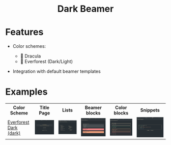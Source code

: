 <h1 align="center">
Dark Beamer
</h1>

# Features
- Color schemes:
    - 🧛 Dracula
    - 🌲 Everforest (Dark/Light)

- Integration with default beamer templates

# Examples

<table>
    <tr>
        <th >Color Scheme</th>
        <th>Title Page</th>
        <th>Lists</th>
        <th>Beamer blocks</th>
        <th>Color blocks</th>
        <th>Snippets</th>
    </tr>
    <tr>
        <td>
        <a href="https://github.com/sainnhe/everforest">Everforest Dark (dark)</a>
        </td>
        <td><img src="img/ever-dark-1.png"></td>
        <td><img src="img/ever-dark-2.png"></td>
        <td><img src="img/ever-dark-3.png"></td>
        <td><img src="img/ever-dark-4.png"></td>
        <td><img src="img/ever-dark-5.png"></td>
    </tr>
</table>
